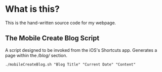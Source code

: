 # What is this?
This is the hand-written source code for my webpage.

## The Mobile Create Blog Script
A script designed to be invoked from the iOS's Shortcuts app. Generates a page within the */blog/* section.
```Shell
./mobileCreateBlog.sh "Blog Title" "Current Date" "Content"
```
